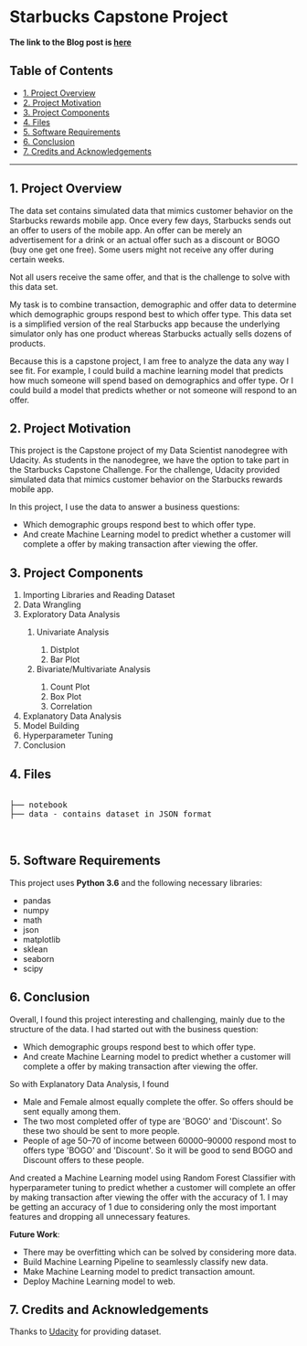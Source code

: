 # Starbucks Capstone Project

**The link to the Blog post is [here](https://medium.com/@saxena_rishabh/analyzing-starbucks-app-offers-54557645a138)**
## Table of Contents

- [1. Project Overview](#overview)
- [2. Project Motivation](#motivation)
- [3. Project Components](#components)
- [4. Files](#files)
- [5. Software Requirements](#sw)
- [6. Conclusion](#conclusion)
- [7. Credits and Acknowledgements](#credits)

***

<a id='overview'></a>

## 1. Project Overview

The data set contains simulated data that mimics customer behavior on the Starbucks rewards mobile app. Once every few days, Starbucks sends out an offer to users of the mobile app. An offer can be merely an advertisement for a drink or an actual offer such as a discount or BOGO (buy one get one free). Some users might not receive any offer during certain weeks.

Not all users receive the same offer, and that is the challenge to solve with this data set.

My task is to combine transaction, demographic and offer data to determine which demographic groups respond best to which offer type. This data set is a simplified version of the real Starbucks app because the underlying simulator only has one product whereas Starbucks actually sells dozens of products.

Because this is a capstone project, I am free to analyze the data any way I see fit. For example, I could build a machine learning model that predicts how much someone will spend based on demographics and offer type. Or I could build a model that predicts whether or not someone will respond to an offer.

<a id='motivation'></a>
## 2. Project Motivation
This project is the Capstone project of my Data Scientist nanodegree with Udacity. As students in the nanodegree, we have the option to take part in the Starbucks Capstone Challenge. For the challenge, Udacity provided simulated data that mimics customer behavior on the Starbucks rewards mobile app.

In this project, I use the data to answer a business questions:
<ul>
    <li>Which demographic groups respond best to which offer type.</li>
<li>And create Machine Learning model to predict whether a customer will complete a offer by making transaction after viewing the offer.</li>
 </ul>

<a id='components'></a>

## 3. Project Components

<ol>
    <li> Importing Libraries and Reading Dataset </li>
    <li> Data Wrangling </li>
    <li> Exploratory Data Analysis </li>
        <ol>
            <li> Univariate Analysis </li>
                <ol>
                    <li> Distplot </li>
                    <li> Bar Plot</li>
                </ol>
            <li> Bivariate/Multivariate Analysis </li>
                <ol>
                    <li> Count Plot </li>
                    <li> Box Plot</li>
                    <li> Correlation</li>
                </ol>
         </ol>
     <li> Explanatory Data Analysis </li>
     <li> Model Building </li>
     <li> Hyperparameter Tuning </li>
     <li> Conclusion </li>
</ol>


<a id='files'></a>

## 4. Files

<pre>

├── notebook 
├── data - contains dataset in JSON format


</pre>

<a id='sw'></a>

## 5. Software Requirements

This project uses **Python 3.6** and the following necessary libraries:
<ul>
    <li> pandas </li>
    <li> numpy </li>
    <li> math </li>
    <li> json </li>
    <li> matplotlib </li>
    <li> sklean </li>
    <li> seaborn </li>
    <li> scipy </li>
</ul> 


<a id='conclusion'></a>

## 6. Conclusion

Overall, I found this project interesting and challenging, mainly due to the structure of the data. I had started out with the business question: <br>
<ul>
    <li>Which demographic groups respond best to which offer type.</li>
    <li>And create Machine Learning model to predict whether a customer will complete a offer by making transaction after viewing the offer.</li>
</ul>
So with Explanatory Data Analysis, I found
<ul>
<li>Male and Female almost equally complete the offer. So offers should be sent equally among them.</li>
<li>The two most completed offer of type are 'BOGO' and 'Discount'. So these two should be sent to more people.</li>
<li>People of age 50–70 of income between 60000–90000 respond most to offers type 'BOGO' and 'Discount'. So it will be good to send BOGO and Discount offers to these people.</li>
</ul>

And created a Machine Learning model using Random Forest Classifier with hyperparameter tuning to predict whether a customer will complete an offer by making transaction after viewing the offer with the accuracy of 1. I may be getting an accuracy of 1 due to considering only the most important features and dropping all unnecessary features.

**Future Work**:
<ul>
  <li>There may be overfitting which can be solved by considering more data.</li>
  <li>Build Machine Learning Pipeline to seamlessly classify new data.</li>
  <li>Make Machine Learning model to predict transaction amount.</li>
  <li>Deploy Machine Learning model to web.</li>
</ul>

## 7. Credits and Acknowledgements

Thanks to [Udacity](https://www.udacity.com/) for providing dataset.
